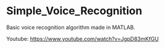 # Simple_Voice_Recognition
Basic voice recognition algorithm made in MATLAB.

Youtube: https://www.youtube.com/watch?v=JgpD83mKfGU
